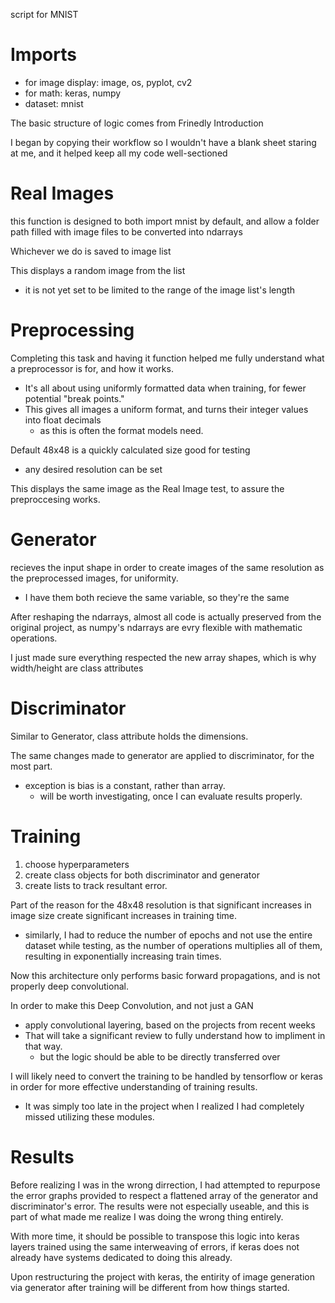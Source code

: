 script for MNIST

# Imports

* for image display: image, os, pyplot, cv2
* for math: keras, numpy
* dataset: mnist

The basic structure of logic comes from Frinedly Introduction

I began by copying their workflow so I wouldn't have a blank sheet staring at me, and it helped keep all my code well-sectioned

# Real Images

this function is designed to both import mnist by default, and allow a folder path filled with image files to be converted into ndarrays

Whichever we do is saved to image list


This displays a random image from the list

* it is not yet set to be limited to the range of the image list's length


# Preprocessing

Completing this task and having it function helped me fully understand what a preprocessor is for, and how it works.
* It's all about using uniformly formatted data when training, for fewer potential "break points."
* This gives all images a uniform format, and turns their integer values into float decimals
  * as this is often the format models need.

Default 48x48 is a quickly calculated size good for testing
-  any desired resolution can be set

This displays the same image as the Real Image test, to assure the preproccesing works.



# Generator

recieves the input shape in order to create images of the same resolution as the preprocessed images, for uniformity.
* I have them both recieve the same variable, so they're the same

After reshaping the ndarrays, almost all code is actually preserved from the original project, as numpy's ndarrays are evry flexible with mathematic operations.

I just made sure everything respected the new array shapes, which is why width/height are class attributes

# Discriminator

Similar to Generator, class attribute holds the dimensions.

The same changes made to generator are applied to discriminator, for the most part.
* exception is bias is a constant, rather than array.
  * will be worth investigating, once I can evaluate results properly.

# Training

1. choose hyperparameters
1. create class objects for both discriminator and generator
1. create lists to track resultant error.

Part of the reason for the 48x48 resolution is that significant increases in image size create significant increases in training time.
* similarly, I had to reduce the number of epochs and not use the entire dataset while testing, as the number of operations multiplies all of them, resulting in exponentially increasing train times.



Now this architecture only performs basic forward propagations, and is not properly deep convolutional.

In order to make this Deep Convolution, and not just a GAN

* apply convolutional layering, based on the projects from recent weeks
* That will take a significant review to fully understand how to impliment in that way.
  * but the logic should be able to be directly transferred over

I will likely need to convert the training to be handled by tensorflow or keras in order for more effective understanding of training results.
* It was simply too late in the project when I realized I had completely missed utilizing these modules.

# Results

Before realizing I was in the wrong dirrection, I had attempted to repurpose the error graphs provided to respect a flattened array of the generator and discriminator's error. The results were not especially useable, and this is part of what made me realize I was doing the wrong thing entirely.

With more time, it should be possible to transpose this logic into keras layers trained using the same interweaving of errors, if keras does not already have systems dedicated to doing this already.

Upon restructuring the project with keras, the entirity of image generation via generator after training will be different from how things started.

